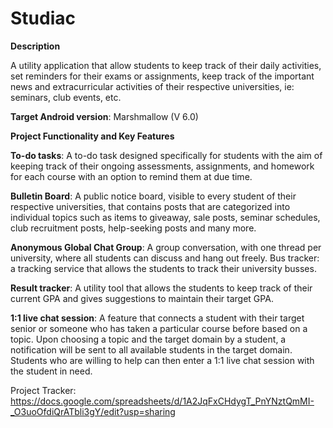 # Studiac

<b>Description</b>

A utility application that allow students to keep track of their daily activities, set reminders for their exams or assignments, keep track of the important news and extracurricular activities of their respective universities, ie: seminars, club events, etc.

<b>Target Android version</b>: Marshmallow (V 6.0)


<b>Project Functionality and Key Features</b>

<b>To-do tasks</b>: A to-do task designed specifically for students with the aim of keeping track of their ongoing assessments, assignments, and homework for each course with an option to remind them at due time.

<b>Bulletin Board</b>: A public notice board, visible to every student of their respective universities,  that contains posts that are categorized into individual topics such as items to giveaway, sale posts, seminar schedules, club recruitment posts, help-seeking posts and many more.

<b>Anonymous Global Chat Group</b>: A group conversation, with one thread per university, where all students can discuss and hang out freely.
Bus tracker: a tracking service that allows the students to track their university busses. 

<b>Result tracker</b>: A utility tool that allows the students to keep track of their current GPA and gives suggestions to maintain their target GPA.

<b>1:1 live chat session</b>: A feature that connects a student with their target senior or someone who has taken a particular course before based on a topic. Upon choosing a topic and the target domain by a student, a notification will be sent to all available students in the target domain. Students who are willing to help can then enter a 1:1 live chat session with the student in need.



Project Tracker: https://docs.google.com/spreadsheets/d/1A2JqFxCHdygT_PnYNztQmMI-_O3uoOfdiQrATbli3gY/edit?usp=sharing


